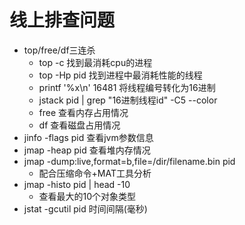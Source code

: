 # 线上排查问题
* top/free/df三连杀
    * top -c 找到最消耗cpu的进程
    * top -Hp pid 找到进程中最消耗性能的线程
    * printf '%x\n' 16481 将线程编号转化为16进制
    * jstack pid | grep "16进制线程id" -C5 --color
    * free 查看内存占用情况
    * df 查看磁盘占用情况
* jinfo -flags pid 查看jvm参数信息
* jmap -heap pid 查看堆内存情况
* jmap -dump:live,format=b,file=/dir/filename.bin pid
    * 配合压缩命令+MAT工具分析
* jmap -histo pid | head -10
    * 查看最大的10个对象类型
* jstat -gcutil pid 时间间隔(毫秒)
 

